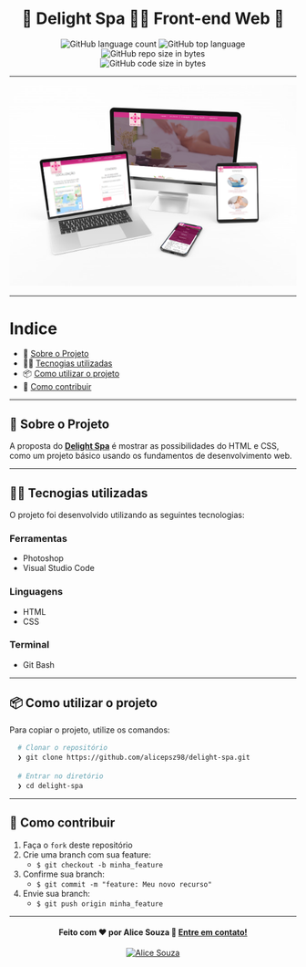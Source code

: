 <h1 align="center">
  🌴 Delight Spa 👩‍💻  Front-end Web 🌺
</h1>
<p align="center">
  <img alt="GitHub language count" src="https://img.shields.io/github/languages/count/alicepsz98/delight-spa">

  <img alt="GitHub top language" src="https://img.shields.io/github/languages/top/alicepsz98/delight-spa?logo=html">

  <img alt="GitHub repo size in bytes" src="https://img.shields.io/github/repo-size/alicepsz98/delight-spa?color=green">

  <br>

  <img alt="GitHub code size in bytes" src="https://img.shields.io/github/last-commit/alicepsz98/delight-spa">

---

<p align="center">
  <img alt="Mockup do site" src="./img/delight-spa.png" />
</p>

---

# Indice

- :rocket: [Sobre o Projeto](#rocket-sobre-o-projeto)
- 👩‍💻 [Tecnogias utilizadas](#%EF%B8%8F-tecnogias-utilizadas)
- 📦️ [Como utilizar o projeto](#%EF%B8%8F-como-utilizar-o-projeto)
- 🤔️ [Como contribuir](#%EF%B8%8F-como-contribuir)

---

## :rocket: Sobre o Projeto

A proposta do **[Delight Spa](https://alicepsz98.github.io/delight-spa/index.html)** é mostrar as possibilidades do HTML e CSS, como um projeto básico usando os fundamentos de desenvolvimento web.

---

## 👩‍💻 Tecnogias utilizadas

O projeto foi desenvolvido utilizando as seguintes tecnologias:

### Ferramentas

- Photoshop
- Visual Studio Code

### Linguagens

- HTML
- CSS

### Terminal

- Git Bash

---

## 📦️ Como utilizar o projeto

Para copiar o projeto, utilize os comandos:

```bash
  # Clonar o repositório
  ❯ git clone https://github.com/alicepsz98/delight-spa.git

  # Entrar no diretório
  ❯ cd delight-spa
```

---

## 🤔️ Como contribuir

1. Faça o `fork` deste repositório
2. Crie uma branch com sua feature:
   - `$ git checkout -b minha_feature`
3. Confirme sua branch:
   - `$ git commit -m "feature: Meu novo recurso"`
4. Envie sua branch:
   - `$ git push origin minha_feature`

---

<h4 align="center">
  Feito com ❤️ por Alice Souza 👋️ <a href="mailto:alicepsouzaba1998@gmail.com">Entre em contato!</a>
</h4>

<p align="center">
  <a href="https://www.linkedin.com/in/alice-souza-a5b493174/">
    <img alt="Alice Souza" src="https://img.shields.io/badge/LinkedIn-alice-souza?style=flat&logoColor=white&logo=linkedin">
  </a>
</p>
